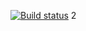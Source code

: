 [![Build status](https://ci.appveyor.com/api/projects/status/8rc82olfh6xoq0e3?svg=true)](https://ci.appveyor.com/project/Lst47/hmci)
2